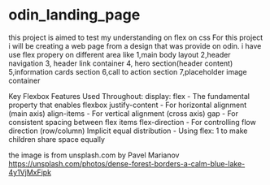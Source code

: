 # odin_landing_page

this project is aimed to test my understanding on flex on css
For this project i will be creating a web page from a design that was provide on odin.
i have use flex propery on different area like
1,main body layout
2,header navigation
3, header link container
4, hero section(header content)
5,information cards section
6,call to action section
7,placeholder image container

Key Flexbox Features Used Throughout:
display: flex - The fundamental property that enables flexbox
justify-content - For horizontal alignment (main axis)
align-items - For vertical alignment (cross axis)
gap - For consistent spacing between flex items
flex-direction - For controlling flow direction (row/column)
Implicit equal distribution - Using flex: 1 to make children share space equally

the image is from unsplash.com by Pavel Marianov
https://unsplash.com/photos/dense-forest-borders-a-calm-blue-lake-4y1VjMxFipk
